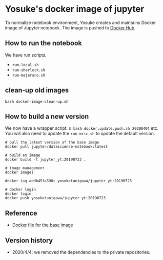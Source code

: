 # Yosuke's docker image of jupyter

To normalize notebook environment, Yosuke creates and maintains Docker image of Jupyter notebook.
The image is pushed to [Docker Hub](https://hub.docker.com/r/yosuketanigawa/jupyter_yt).

## How to run the notebook

We have run scripts.

- `run-local.sh`
- `run-sherlock.sh`
- `run-bejerano.sh`

## clean-up old images

`bash docker-image-clean-up.sh`

## How to build a new version

We now have a wrapper script. `$ bash docker.update.push.sh 20200404` etc.
You will also need to update the `run-misc.sh` to update the default version.

```{bash}
# pull the latest version of the base image
docker pull jupyter/datascience-notebook:latest

# build an image
docker build -t jupyter_yt:20190723 .
  
# image management
docker images

docker tag aedb45fa398c yosuketanigawa/jupyter_yt:20190723

# docker login
docker login
docker push yosuketanigawa/jupyter_yt:20190723
```

## Reference

- [Docker file for the base image](https://github.com/jupyter/docker-stacks/blob/master/base-notebook/Dockerfile)

## Version history

- 2020/4/4: we removed the dependencies to the private repositories.
